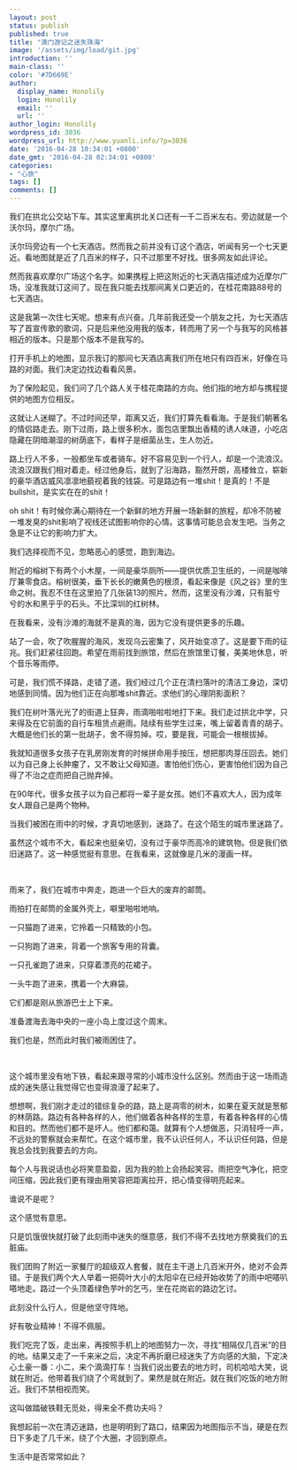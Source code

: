 ```yaml
---
layout: post
status: publish
published: true
title: "澳门游记之迷失珠海"
image: '/assets/img/load/git.jpg'
introduction: ''
main-class: ''
color: '#7D669E'
author:
  display_name: Honolily
  login: Honolily
  email: ''
  url: ''
author_login: Honolily
wordpress_id: 3036
wordpress_url: http://www.yuanli.info/?p=3036
date: '2016-04-28 10:34:01 +0800'
date_gmt: '2016-04-28 02:34:01 +0800'
categories:
- "心旅"
tags: []
comments: []
---
```

<p>我们在拱北公交站下车。其实这里离拱北关口还有一千二百米左右。旁边就是一个沃尔玛，摩尔广场。</p>
<p>沃尔玛旁边有一个七天酒店。然而我之前并没有订这个酒店，听闻有另一个七天更近。看地图就是近了几百米的样子，只不过那里不好找。很多网友如此评论。</p>
<p>然而我喜欢摩尔广场这个名字。如果携程上把这附近的七天酒店描述成为近摩尔广场，没准我就订这间了。现在我只能去找那间离关口更近的，在桂花南路88号的七天酒店。</p>
<p>这是我第一次住七天呢。想来有点兴奋。几年前我还受一个朋友之托，为七天酒店写了首宣传歌的歌词，只是后来他没用我的版本，转而用了另一个与我写的风格甚相近的版本。只是那个版本不是我写的。</p>
<p>打开手机上的地图，显示我订的那间七天酒店离我们所在地只有四百米，好像在马路的对面。我们决定边找边看看风景。</p>
<p>为了保险起见，我们问了几个路人关于桂花南路的方向。他们指的地方却与携程提供的地图方位相反。</p>
<p>这就让人迷糊了。不过时间还早，距离又近，我们打算先看看海。于是我们朝著名的情侣路走去。刚下过雨，路上很多积水，面包店里飘出香精的诱人味道，小吃店隐藏在阴暗潮湿的树荫底下，看样子是细菌丛生，生人勿近。</p>
<p>路上行人不多，一般都坐车或者骑车。好不容易见到一个行人，却是一个流浪汉。流浪汉跟我们相对着走。经过他身后，就到了沿海路，豁然开朗，高楼耸立，崭新的豪华酒店威风凛凛地藐视着我的钱袋。可是路边有一堆shit！是真的！不是bullshit，是实实在在的shit！</p>
<p>oh shit！有时候你满心期待在一个新鲜的地方开展一场新鲜的旅程，却冷不防被一堆发臭的shit影响了视线还试图影响你的心情。这事情可能总会发生吧。当务之急是不让它的影响力扩大。</p>
<p>我们选择视而不见，忽略恶心的感觉，跑到海边。</p>
<p>附近的榕树下有两个小木屋，一间是豪华厕所&mdash;&mdash;提供优质卫生纸的，一间是咖啡厅兼零食店。榕树很美，垂下长长的嫩黄色的根须，看起来像是《风之谷》里的生命之树。我忍不住在这里拍了几张装13的照片。然而，这里没有沙滩，只有脏兮兮的水和黑乎乎的石头。不比深圳的红树林。</p>
<p>在我看来，没有沙滩的海就不是真的海，因为它没有提供更多的乐趣。</p>
<p>站了一会，吹了吹腥腥的海风，发现乌云密集了，风开始变凉了。这是要下雨的征兆。我们赶紧往回跑。希望在雨前找到旅馆，然后在旅馆里订餐，美美地休息，听个音乐等雨停。</p>
<p>可是，我们慌不择路，走错了道。我们经过几个正在清扫落叶的清洁工身边，深切地感到同情。因为他们正在向那堆shit靠近。求他们的心理阴影面积？</p>
<p>我们在树叶落光光了的街道上狂奔，雨滴啪啦啦地打下来。我们走过拱北中学，只来得及在它前面的自行车租赁点避雨。陆续有些学生过来，嘴上留着青青的胡子。大概是他们长的第一批胡子，舍不得剪掉。哎，要是我，可能会一根根拔掉。</p>
<p>我就知道很多女孩子在乳房刚发育的时候拼命用手按压，想把那肉芽压回去。她们以为自己身上长肿瘤了，又不敢让父母知道。害怕他们伤心，更害怕他们因为自己得了不治之症而把自己抛弃掉。</p>
<p>在90年代，很多女孩子以为自己都将一辈子是女孩。她们不喜欢大人，因为成年女人跟自己是两个物种。</p>
<p>当我们被困在雨中的时候，才真切地感到，迷路了。在这个陌生的城市里迷路了。</p>
<p>虽然这个城市不大，看起来也挺亲切，没有过于豪华而高冷的建筑物。但是我们依旧迷路了。这一种感觉挺有意思。在我看来，这就像是几米的漫画一样。</p>
<p>&nbsp;</p>
<p>雨来了，我们在城市中奔走，跑进一个巨大的废弃的邮筒。</p>
<p>雨拍打在邮筒的金属外壳上，噼里啪啦地响。</p>
<p>一只猫跑了进来，它拎着一只精致的小包。</p>
<p>一只狗跑了进来，背着一个旅客专用的背囊。</p>
<p>一只孔雀跑了进来，只穿着漂亮的花裙子。</p>
<p>一头牛跑了进来，携着一个大麻袋。</p>
<p>它们都是刚从旅游巴士上下来。</p>
<p>准备渡海去海中央的一座小岛上度过这个周末。</p>
<p>我们也是，然而此时我们被雨困住了。</p>
<p>&nbsp;</p>
<p>这个城市里没有地下铁，看起来跟寻常的小城市没什么区别。然而由于这一场雨造成的迷失感让我觉得它也变得浪漫了起来了。</p>
<p>想想啊，我们刚才走过的错综复杂的路，路上是凋零的树木，如果在夏天就是葱郁的林荫路。路边有各种各样的人，他们做着各种各样的生意，有着各种各样的心情和目的。然而他们都不是坏人。他们都和蔼。就算有个人想做恶，只消轻呼一声，不远处的警察就会来帮忙。在这个城市里，我不认识任何人，不认识任何路，但是我总会找到我要去的方向。</p>
<p>每个人与我说话也必将笑意盈盈，因为我的脸上会扬起笑容。雨把空气净化，把空间压缩，因此我们更有理由用笑容把距离拉开，把心情变得明亮起来。</p>
<p>谁说不是呢？</p>
<p>这个感觉有意思。</p>
<p>只是饥饿很快就打破了此刻雨中迷失的惬意感，我们不得不去找地方祭奠我们的五脏庙。</p>
<p>我们团购了附近一家餐厅的超级双人套餐，就在主干道上几百米开外，绝对不会弄错。于是我们两个大人举着一把荷叶大小的太阳伞在已经开始收势了的雨中吧嗒叭嗒地走。路过一个头顶着绿色芋叶的乞丐，坐在花岗岩的路边乞讨。</p>
<p>此刻没什么行人，但是他坚守阵地。</p>
<p>好有敬业精神！不得不佩服。</p>
<p>我们吃完了饭，走出来，再按照手机上的地图努力一次，寻找&ldquo;相隔仅几百米&rdquo;的目的地。结果又走了一千来米之后，决定不再折磨已经迷失了方向感的大脑，下定决心土豪一番：小二，来个滴滴打车！当我们说出要去的地方时，司机哈哈大笑，说就在附近。他带着我们绕了个弯就到了。果然是就在附近。就在我们吃饭的地方附近。我们不禁相视而笑。</p>
<p>这叫做踏破铁鞋无觅处，得来全不费功夫吗？</p>
<p>我想起前一次在清迈迷路，也是明明到了路口，结果因为地图指示不当，硬是在烈日下多走了几千米，绕了个大圈，才回到原点。</p>
<p>生活中是否常常如此？</p>
<p>&nbsp;</p>
